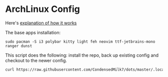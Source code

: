 # ArchLinux Config

Here's [explanation of how it works](https://www.atlassian.com/git/tutorials/dotfiles)

The base apps installation:

```
sudo pacman -S i3 polybar kitty light feh neovim ttf-jetbrains-mono ranger dunst
```

This script does the following: install the repo, back up existing  config and checkout to the newer config.

```bash
curl https://raw.githubusercontent.com/CondensedMilk7/dots/master/.local/bin/clone_config.sh | bash
```
